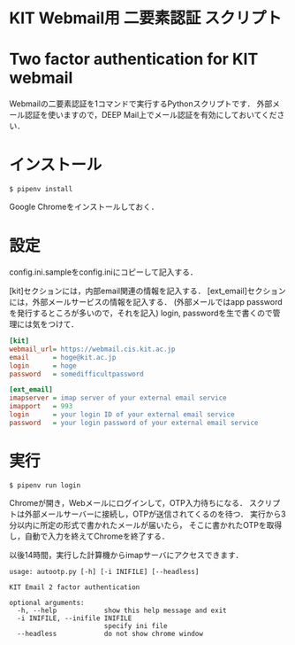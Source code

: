 # KIT Webmail用 二要素認証 スクリプト
# Two factor authentication for KIT webmail

Webmailの二要素認証を1コマンドで実行するPythonスクリプトです．
外部メール認証を使いますので，DEEP Mail上でメール認証を有効にしておいてください．

# インストール

```
$ pipenv install
```
Google Chromeをインストールしておく．

# 設定

config.ini.sampleをconfig.iniにコピーして記入する．

[kit]セクションには，内部email関連の情報を記入する．
[ext_email]セクションには，外部メールサービスの情報を記入する．
(外部メールではapp passwordを発行するところが多いので，それを記入)
login, passwordを生で書くので管理には気をつけて．

```config.ini
[kit]
webmail_url= https://webmail.cis.kit.ac.jp
email      = hoge@kit.ac.jp
login      = hoge
password   = somedifficultpassword

[ext_email]
imapserver = imap server of your external email service
imapport   = 993
login      = your login ID of your external email service
password   = your login password of your external email service
```

# 実行

```
$ pipenv run login
```

Chromeが開き，Webメールにログインして，OTP入力待ちになる．
スクリプトは外部メールサーバーに接続し，OTPが送信されてくるのを待つ．
実行から3分以内に所定の形式で書かれたメールが届いたら，
そこに書かれたOTPを取得し，自動で入力を終えてChromeを終了する．

以後14時間，実行した計算機からimapサーバにアクセスできます．

```
usage: autootp.py [-h] [-i INIFILE] [--headless]

KIT Email 2 factor authentication

optional arguments:
  -h, --help            show this help message and exit
  -i INIFILE, --inifile INIFILE
                        specify ini file
  --headless            do not show chrome window
```
